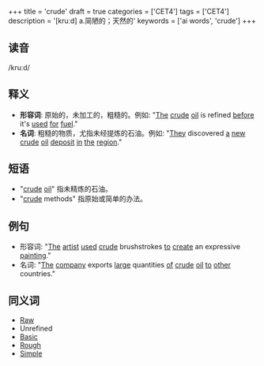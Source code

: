 +++
title = 'crude'
draft = true
categories = ['CET4']
tags = ['CET4']
description = '[kruːd] a.简陋的；天然的'
keywords = ['ai words', 'crude']
+++

## 读音
/kruːd/

## 释义
- **形容词**: 原始的，未加工的，粗糙的。例如: "[The](/post/the/) [crude](/post/crude/) [oil](/post/oil/) is refined [before](/post/before/) it's [used](/post/used/) [for](/post/for/) [fuel](/post/fuel/)."
- **名词**: 粗糙的物质，尤指未经提炼的石油。例如: "[They](/post/they/) discovered [a](/post/a/) [new](/post/new/) [crude](/post/crude/) [oil](/post/oil/) [deposit](/post/deposit/) [in](/post/in/) [the](/post/the/) [region](/post/region/)."

## 短语
- "[crude](/post/crude/) [oil](/post/oil/)" 指未精炼的石油。
- "[crude](/post/crude/) methods" 指原始或简单的办法。

## 例句
- 形容词: "[The](/post/the/) [artist](/post/artist/) [used](/post/used/) [crude](/post/crude/) brushstrokes [to](/post/to/) [create](/post/create/) an expressive [painting](/post/painting/)."
- 名词: "[The](/post/the/) [company](/post/company/) exports [large](/post/large/) quantities [of](/post/of/) [crude](/post/crude/) [oil](/post/oil/) [to](/post/to/) [other](/post/other/) countries."

## 同义词
- [Raw](/post/raw/)
- Unrefined
- [Basic](/post/basic/)
- [Rough](/post/rough/)
- [Simple](/post/simple/)
